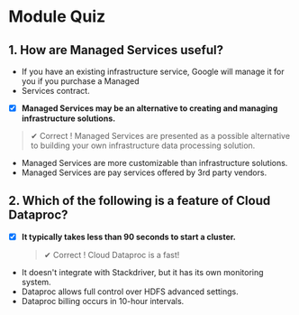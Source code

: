 # Module Quiz

## 1. How are Managed Services useful?

- If you have an existing infrastructure service, Google will manage it for you if you purchase a Managed
- Services contract.
- [x] **Managed Services may be an alternative to creating and managing
      infrastructure solutions.**

> ✔ Correct !
> Managed Services are presented as a possible alternative to building your own infrastructure data processing solution.

- Managed Services are more customizable than infrastructure solutions.
- Managed Services are pay services offered by 3rd party vendors.

## 2. Which of the following is a feature of Cloud Dataproc?

- [x] **It typically takes less than 90 seconds to start a cluster.**
  > ✔ Correct !
  > Cloud Dataproc is a fast!
- It doesn't integrate with Stackdriver, but it has its own monitoring
  system.
- Dataproc allows full control over HDFS advanced settings.
- Dataproc billing occurs in 10-hour intervals.
